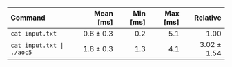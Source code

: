 | Command | Mean [ms] | Min [ms] | Max [ms] | Relative |
|:---|---:|---:|---:|---:|
| `cat input.txt` | 0.6 ± 0.3 | 0.2 | 5.1 | 1.00 |
| `cat input.txt \| ./aoc5` | 1.8 ± 0.3 | 1.3 | 4.1 | 3.02 ± 1.54 |

